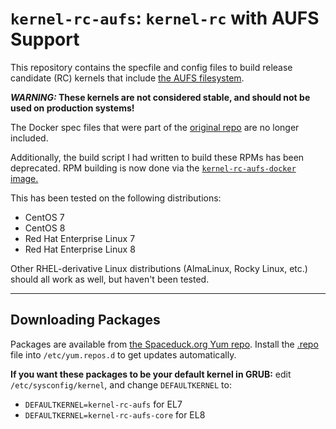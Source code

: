 # `kernel-rc-aufs`: `kernel-rc` with AUFS Support

This repository contains the specfile and config files to build release candidate (RC) kernels that include [the AUFS filesystem](http://aufs.sourceforge.net).

**_WARNING:_ These kernels are not considered stable, and should not be used on production systems!**

The Docker spec files that were part of the [original repo](https://github.com/sciurus/docker-rhel-rpm.git) are no longer included.

Additionally, the build script I had written to build these RPMs has been deprecated. RPM building is now done via the [`kernel-rc-aufs-docker` image.](https://github.com/bnied/kernel-rc-aufs-docker)

This has been tested on the following distributions:
* CentOS 7
* CentOS 8
* Red Hat Enterprise Linux 7
* Red Hat Enterprise Linux 8

Other RHEL-derivative Linux distributions (AlmaLinux, Rocky Linux, etc.) should all work as well, but haven't been tested.

***
## Downloading Packages

Packages are available from [the Spaceduck.org Yum repo](https://yum.spaceduck.org/). Install the [.repo](https://yum.spaceduck.org/kernel-rc-aufs/kernel-rc-aufs.repo) file into `/etc/yum.repos.d` to get updates automatically.

**If you want these packages to be your default kernel in GRUB:** edit `/etc/sysconfig/kernel`, and change `DEFAULTKERNEL` to:
* `DEFAULTKERNEL=kernel-rc-aufs` for EL7
* `DEFAULTKERNEL=kernel-rc-aufs-core` for EL8
